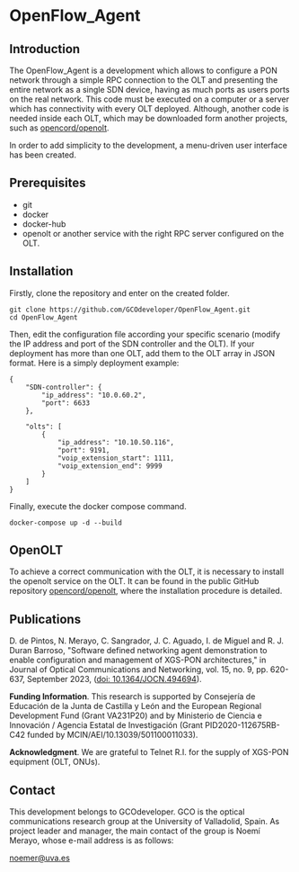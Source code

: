 # OpenFlow_Agent

## Introduction
The OpenFlow_Agent is a development which allows to configure a PON network through a simple RPC connection to the OLT and presenting the entire network as a single SDN device, having as much ports as users ports on the real network. This code must be executed on a computer or a server which has connectivity with every OLT deployed. Although, another code is needed inside each OLT, which may be downloaded form another projects, such as [opencord/openolt](https://github.com/opencord/openolt).

In order to add simplicity to the development, a menu-driven user interface has been created.

## Prerequisites
* git
* docker
* docker-hub
* openolt or another service with the right RPC server configured on the OLT.

## Installation
Firstly, clone the repository and enter on the created folder.

```shell
git clone https://github.com/GCOdeveloper/OpenFlow_Agent.git
cd OpenFlow_Agent
```

Then, edit the configuration file according your specific scenario (modify the IP address and port of the SDN controller and the OLT). If your deployment has more than one OLT, add them to the OLT array in JSON format. Here is a simply deployment example:

```shell
{
    "SDN-controller": {
        "ip_address": "10.0.60.2",
        "port": 6633
    },

    "olts": [
        {
            "ip_address": "10.10.50.116",
            "port": 9191,
            "voip_extension_start": 1111,
            "voip_extension_end": 9999
        }
    ]
}
```

Finally, execute the docker compose command.

```shell
docker-compose up -d --build
```

## OpenOLT
To achieve a correct communication with the OLT, it is necessary to install the openolt service on the OLT. It can be found in the public GitHub repository [opencord/openolt](https://github.com/opencord/openolt), where the installation procedure is detailed.

## Publications

D. de Pintos, N. Merayo, C. Sangrador, J. C. Aguado, I. de Miguel and R. J. Duran Barroso, "Software defined networking agent demonstration to enable configuration and management of XGS-PON architectures," in Journal of Optical Communications and Networking, vol. 15, no. 9, pp. 620-637, September 2023, ([doi: 10.1364/JOCN.494694](https://doi.org/10.1364/JOCN.494694)).

**Funding Information**.  This research is supported by Consejería de Educación de la Junta de Castilla y León and the European Regional Development Fund (Grant VA231P20) and by Ministerio de Ciencia e Innovación / Agencia Estatal de Investigación (Grant PID2020-112675RB-C42 funded by MCIN/AEI/10.13039/501100011033).

**Acknowledgment**. We are grateful to Telnet R.I. for the supply of XGS-PON equipment (OLT, ONUs).


## Contact
This development belongs to GCOdeveloper. GCO is the optical communications research group at the University of Valladolid, Spain. As project leader and manager, the main contact of the group is Noemí Merayo, whose e-mail address is as follows:

[noemer@uva.es](mailto:noemer@uva.es)
